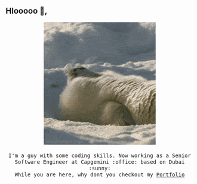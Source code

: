 ## Hlooooo :wave:,

<p align="center">
  <img src="https://raw.githubusercontent.com/anand-ammathil/anand-ammathil.github.io/master/sup.gif" width=300>
  <br><br>
  <samp>
    I'm a guy with some coding skills. Now working as a Senior Software Engineer at Capgemini :office:  based on Dubai :sunny:
  </samp>
  <br>
  <samp>While you are here, why dont you checkout my <a href="http://anand-ammathil.github.io/">Portfolio</a></samp>
</p>
